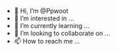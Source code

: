 - 👋 Hi, I’m @Ppwoot
- 👀 I’m interested in ...
- 🌱 I’m currently learning ...
- 💞️ I’m looking to collaborate on ...
- 📫 How to reach me ...

<!---
Ppwoot/Ppwoot is a ✨ special ✨ repository because its `README.md` (this file) appears on your GitHub profile.
You can click the Preview link to take a look at your changes.
--->
